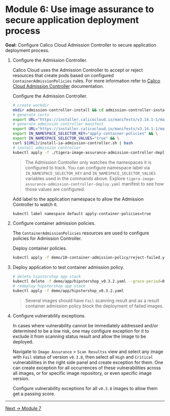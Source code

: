 # Module 6: Use image assurance to secure application deployment process

**Goal:** Configure Calico Cloud Admission Controller to secure application deployment process.

1. Configure the Admission Controller.

    Calico Cloud uses the Admission Controller to accept or reject resources that create pods based on configured `ContainerAdmissionPolicies` rules. For more information refer to [Calico Cloud Admission Controller](https://docs.calicocloud.io/image-assurance/install-the-admission-controller) documentation.

    Configure the Admission Controller.

    ```bash
    # create workdir
    mkdir admission-controller-install && cd admission-controller-install
    # generate certs
    export URL="https://installer.calicocloud.io/manifests/v3.14.1-1/manifests" && curl ${URL}/generate-open-ssl-key-cert-pair.sh | bash
    # generate admission controller manifest
    export URL="https://installer.calicocloud.io/manifests/v3.14.1-1/manifests" && \
    export IN_NAMESPACE_SELECTOR_KEY="apply-container-policies" && \
    export IN_NAMESPACE_SELECTOR_VALUES="true" && \
    curl ${URL}/install-ia-admission-controller.sh | bash
    # install admission controller
    kubectl apply -f ./tigera-image-assurance-admission-controller-deploy.yaml
    ```

    >The Admission Controller only watches the namespaces it is configured to track. You can configure namespace label via `IN_NAMESPACE_SELECTOR_KEY` and `IN_NAMESPACE_SELECTOR_VALUES` variables used in the commands above. Explore `tigera-image-assurance-admission-controller-deploy.yaml` manifest to see how those values are configured.

    Add label to the application namespace to allow the Admission Controller to watch it.

    ```bash
    kubectl label namespace default apply-container-policies=true
    ```

2. Configure container admission policies.

    The `ContainerAdmissionPolicies` resources are used to configure policies for Admission Controller.

    Deploy container policies.

    ```bash
    kubectl apply -f demo/10-container-admission-policy/reject-failed.yaml
    ```

3. Deploy application to test container admission policy.

    ```bash
    # delete hipstershop app stack
    kubectl delete -f demo/app/hipstershop_v0.3.2.yaml --grace-period=0
    # redeploy hipstershop app stack
    kubectl apply -f demo/app/hipstershop_v0.3.2.yaml
    ```

    >Several images should have `Fail` scanning result and as a result container admission policy block the deployment of failed images.

4. Configure vulnerability exceptions.

    In cases where vulnerability cannot be immediately addressed and/or determined to be a low risk, one may configure exception for it to exclude it from scanning status result and allow the image to be deployed.

    Navigate to `Image Assurance` > `Scan Resultss` view and select any image with `Fail` status of version `v0.3.8`, then select all `High` and `Critical` vulnerabilities in the right side panel and create exception for them. One can create exception for all occurrences of these vulnerabilities across all images, or for specific image repository, or even specific image version.

    Configure vulnerability exceptions for all `v0.3.8` images to allow them get a passing score.

---
[Next -> Module 7](../modules/use-zero-trust-microsegmentation.md)
